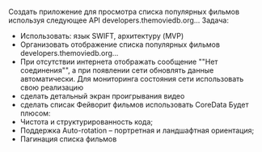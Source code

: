 Создать приложение для просмотра списка популярных фильмов используя следующее API developers.themoviedb.org...
Задача:
- Использовать: язык SWIFT, архитектуру (MVP)
- Организовать отображение списка популярных фильмов developers.themoviedb.org...
- При отсутствии интернета отображать сообщение ""Нет соединения"", а при появлении сети обновлять данные автоматически. Для мониторинга состояния сети использовать свою реализацию
- сделать детальный экран проигрывания видео
- сделать списак Фейворит фильмов использовать CoreData
Будет плюсом:
- Чистота и структурированность кода;
- Поддержка Auto-rotation – портретная и ландшафтная ориентация;
- Пагинация списка фильмов